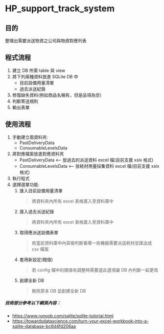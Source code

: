 # HP_support_track_system

## 目的
整理出需要派送物資之公司與物資對應列表

## 程式流程
1. 建立 DB 所需 table 與 view
2. 將下列兩種資料放進 SQLite DB 中
    * 目前設備用量清單
    * 過去派送紀錄
3. 修復缺失資料(例如商品名稱有，但是品項為空)
4. 判斷寄送規則
5. 輸出表單

## 使用流程
1. 手動建立兩資料夾:
   * PastDeliveryData
   * ConsumableLevelsData
2. 將對應檔案放進對應資料夾
   * PastDeliveryData <-- 放過去的派送資料 excel 檔(目前支援 xslx 格式)
   * ConsumableLevelsData <-- 放耗材用量採集資料 excel 檔(目前支援 xslx 格式)
3. 執行程式
4. 選擇選單功能:
   1. 匯入目前設備用量清單  
      > 將資料夾內所有 excel 表格匯入至資料庫中
   2. 匯入過去派送紀錄  
      > 將資料夾內所有 excel 表格匯入至資料庫中
   3. 取得應派送設備表單  
      > 依當前資料庫中內容做判斷看哪一些機器需要派送耗材並匯出成 csv 檔案
   4. 套用新設定(閥值)
      > 若 config 檔中的閥值有調整時需要選此選項讓 DB 內判斷一起更改
   5. 創建全新 DB
      > 刪除原本 DB 並創建全新 DB

##### 技術部分參考以下網頁內容：
* https://www.runoob.com/sqlite/sqlite-tutorial.html
* https://towardsdatascience.com/turn-your-excel-workbook-into-a-sqlite-database-bc6d4fd206aa